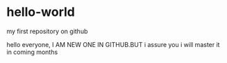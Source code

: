 # hello-world
my first repository on github

hello everyone, I AM NEW ONE IN GITHUB.BUT i assure you i will master it in
coming months
